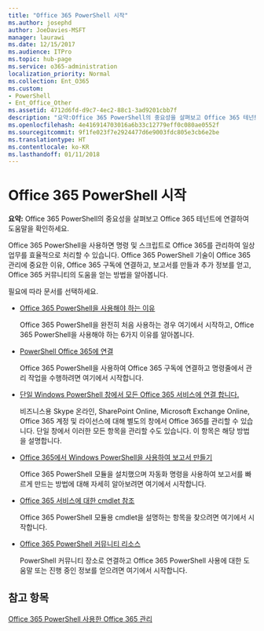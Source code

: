 ```yaml
---
title: "Office 365 PowerShell 시작"
ms.author: josephd
author: JoeDavies-MSFT
manager: laurawi
ms.date: 12/15/2017
ms.audience: ITPro
ms.topic: hub-page
ms.service: o365-administration
localization_priority: Normal
ms.collection: Ent_O365
ms.custom:
- PowerShell
- Ent_Office_Other
ms.assetid: 4712d6fd-d9c7-4ec2-88c1-3ad9201cbb7f
description: "요약:Office 365 PowerShell의 중요성을 살펴보고 Office 365 테넌트에 연결하여 도움말을 확인하세요."
ms.openlocfilehash: 4e416914703016a6b33c12779eff0c080ae0552f
ms.sourcegitcommit: 9f1fe023f7e2924477d6e9003fdc805e3cb6e2be
ms.translationtype: HT
ms.contentlocale: ko-KR
ms.lasthandoff: 01/11/2018
---
```

# <a name="getting-started-with-office-365-powershell"></a>Office 365 PowerShell 시작

 **요약:** Office 365 PowerShell의 중요성을 살펴보고 Office 365 테넌트에 연결하여 도움말을 확인하세요.
  
Office 365 PowerShell을 사용하면 명령 및 스크립트로 Office 365를 관리하여 일상 업무를 효율적으로 처리할 수 있습니다. Office 365 PowerShell 기술이 Office 365 관리에 중요한 이유, Office 365 구독에 연결하고, 보고서를 만들과 추가 정보를 얻고, Office 365 커뮤니티의 도움을 얻는 방법을 알아봅니다.
  
필요에 따라 문서를 선택하세요.
  
- [Office 365 PowerShell을 사용해야 하는 이유](why-you-need-to-use-office-365-powershell.md)
    
    Office 365 PowerShell을 완전히 처음 사용하는 경우 여기에서 시작하고, Office 365 PowerShell을 사용해야 하는 6가지 이유를 알아봅니다. 
    
- [PowerShell Office 365에 연결](connect-to-office-365-powershell.md)
    
    Office 365 PowerShell을 사용하여 Office 365 구독에 연결하고 명령줄에서 관리 작업을 수행하려면 여기에서 시작합니다.
    
- [단일 Windows PowerShell 창에서 모든 Office 365 서비스에 연결 합니다.](connect-to-all-office-365-services-in-a-single-windows-powershell-window.md)
    
    비즈니스용 Skype 온라인, SharePoint Online, Microsoft Exchange Online, Office 365 계정 및 라이선스에 대해 별도의 창에서 Office 365를 관리할 수 있습니다. 단일 창에서 이러한 모든 항목을 관리할 수도 있습니다. 이 항목은 해당 방법을 설명합니다.
    
- [Office 365에서 Windows PowerShell을 사용하여 보고서 만들기](use-windows-powershell-to-create-reports-in-office-365.md)
    
    Office 365 PowerShell 모듈을 설치했으며 자동화 명령을 사용하여 보고서를 빠르게 만드는 방법에 대해 자세히 알아보려면 여기에서 시작합니다. 
    
- [Office 365 서비스에 대한 cmdlet 참조](cmdlet-references-for-office-365-services.md)
    
    Office 365 PowerShell 모듈용 cmdlet을 설명하는 항목을 찾으려면 여기에서 시작합니다.
    
- [Office 365 PowerShell 커뮤니티 리소스](office-365-powershell-community-resources.md)
    
    PowerShell 커뮤니티 장소로 연결하고 Office 365 PowerShell 사용에 대한 도움말 또는 진행 중인 정보를 얻으려면 여기에서 시작합니다.
    
## <a name="see-also"></a>참고 항목

#### 

[Office 365 PowerShell 사용한 Office 365 관리](manage-office-365-with-office-365-powershell.md)

